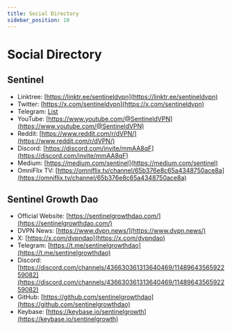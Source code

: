 ```yaml
---
title: Social Directory
sidebar_position: 10
---
```


# Social Directory



## Sentinel

- Linktree: [https://linktr.ee/sentineldvpn](https://linktr.ee/sentineldvpn)
- Twitter: [https://x.com/sentineldvpn](https://x.com/sentineldvpn)
- Telegram: [List](/docs/category/telegram-channels)
- YouTube: [https://www.youtube.com/@SentineldVPN](https://www.youtube.com/@SentineldVPN)
- Reddit: [https://www.reddit.com/r/dVPN/](https://www.reddit.com/r/dVPN/)
- Discord: [https://discord.com/invite/mmAA8qF](https://discord.com/invite/mmAA8qF)
- Medium: [https://medium.com/sentinel](https://medium.com/sentinel)
- OmniFlix TV: [https://omniflix.tv/channel/65b376e8c65a4348750ace8a](https://omniflix.tv/channel/65b376e8c65a4348750ace8a)


## Sentinel Growth Dao

- Official Website: [https://sentinelgrowthdao.com/](https://sentinelgrowthdao.com/)
- DVPN News: [https://www.dvpn.news/](https://www.dvpn.news/)
- X: [https://x.com/dvpndao](https://x.com/dvpndao)
- Telegram: [https://t.me/sentinelgrowthdao](https://t.me/sentinelgrowthdao)
- Discord: [https://discord.com/channels/436630361313640469/1148964356592259082](https://discord.com/channels/436630361313640469/1148964356592259082)
- GitHub: [https://github.com/sentinelgrowthdao](https://github.com/sentinelgrowthdao)
- Keybase: [https://keybase.io/sentinelgrowth](https://keybase.io/sentinelgrowth)
